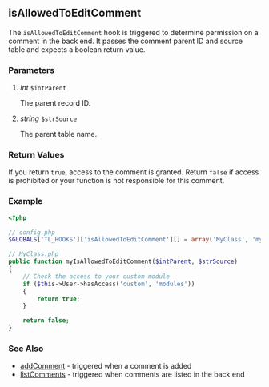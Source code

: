 isAllowedToEditComment
----------------------

The `isAllowedToEditComment` hook is triggered to determine permission on a comment in the back end. It passes the comment parent ID and source table and expects a boolean return value.


### Parameters ###

1. *int* `$intParent`

	The parent record ID.

2. *string* `$strSource`

	The parent table name.


### Return Values ###

If you return `true`, access to the comment is granted. Return `false` if access is prohibited or your function is not responsible for this comment.


### Example ###

```php
<?php

// config.php
$GLOBALS['TL_HOOKS']['isAllowedToEditComment'][] = array('MyClass', 'myIsAllowedToEditComment');

// MyClass.php
public function myIsAllowedToEditComment($intParent, $strSource)
{
	// Check the access to your custom module
	if ($this->User->hasAccess('custom', 'modules'))
	{
		return true;
	}

	return false;
}
```

### See Also ###

- [addComment](addComment.md) - triggered when a comment is added
- [listComments](listComments.md) - triggered when comments are listed in the back end
